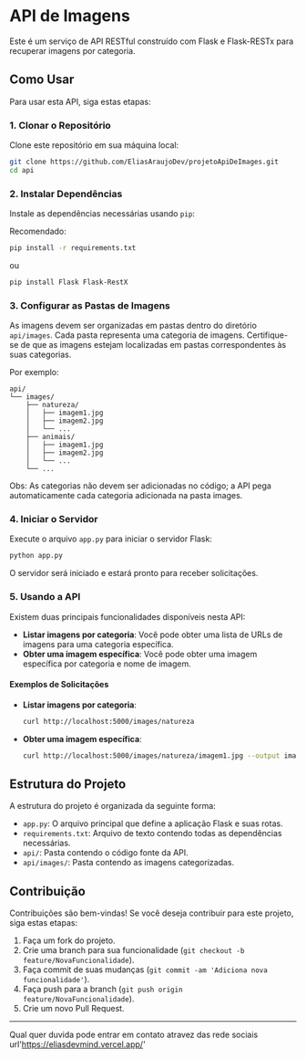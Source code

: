 # API de Imagens

Este é um serviço de API RESTful construído com Flask e Flask-RESTx para recuperar imagens por categoria.

## Como Usar

Para usar esta API, siga estas etapas:

### 1. Clonar o Repositório

Clone este repositório em sua máquina local:

```bash
git clone https://github.com/EliasAraujoDev/projetoApiDeImages.git
cd api
```

### 2. Instalar Dependências

Instale as dependências necessárias usando `pip`:

Recomendado:
```bash
pip install -r requirements.txt
```

ou

```bash
pip install Flask Flask-RestX
```

### 3. Configurar as Pastas de Imagens

As imagens devem ser organizadas em pastas dentro do diretório `api/images`. Cada pasta representa uma categoria de imagens. Certifique-se de que as imagens estejam localizadas em pastas correspondentes às suas categorias.

Por exemplo:

```
api/
└── images/
    ├── natureza/
    │   ├── imagem1.jpg
    │   ├── imagem2.jpg
    │   └── ...
    ├── animais/
    │   ├── imagem1.jpg
    │   ├── imagem2.jpg
    │   └── ...
    └── ...
```

Obs: As categorias não devem ser adicionadas no código; a API pega automaticamente cada categoria adicionada na pasta images.

### 4. Iniciar o Servidor

Execute o arquivo `app.py` para iniciar o servidor Flask:

```bash
python app.py
```

O servidor será iniciado e estará pronto para receber solicitações.

### 5. Usando a API

Existem duas principais funcionalidades disponíveis nesta API:

- **Listar imagens por categoria**: Você pode obter uma lista de URLs de imagens para uma categoria específica.
- **Obter uma imagem específica**: Você pode obter uma imagem específica por categoria e nome de imagem.

#### Exemplos de Solicitações

- **Listar imagens por categoria**:
  ```bash
  curl http://localhost:5000/images/natureza
  ```

- **Obter uma imagem específica**:
  ```bash
  curl http://localhost:5000/images/natureza/imagem1.jpg --output imagem1.jpg
  ```

## Estrutura do Projeto

A estrutura do projeto é organizada da seguinte forma:

- `app.py`: O arquivo principal que define a aplicação Flask e suas rotas.
- `requirements.txt`: Arquivo de texto contendo todas as dependências necessárias.
- `api/`: Pasta contendo o código fonte da API.
- `api/images/`: Pasta contendo as imagens categorizadas.

## Contribuição

Contribuições são bem-vindas! Se você deseja contribuir para este projeto, siga estas etapas:

1. Faça um fork do projeto.
2. Crie uma branch para sua funcionalidade (`git checkout -b feature/NovaFuncionalidade`).
3. Faça commit de suas mudanças (`git commit -am 'Adiciona nova funcionalidade'`).
4. Faça push para a branch (`git push origin feature/NovaFuncionalidade`).
5. Crie um novo Pull Request.

---
Qual quer duvida pode entrar em contato atravez das rede sociais url'https://eliasdevmind.vercel.app/'
